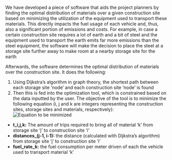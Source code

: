 We have developed a piece of software that aids the project planners by finding the optimal distribution of materials over a given construction site based on minimizing the utilization of the equipment used to transport these materials. This directly impacts the fuel usage of each vehicle and, thus, also a significant portion of emissions and costs. For example, in case a certain construction site requires a lot of earth and a bit of steel and the equipment used to transport the earth emits far more emissions than the steel equipment, the software will make the decision to place the steel at a storage site further away to make room at a nearby storage site for the earth


Afterwards, the software determines the optimal distribution of materials over the construction site. It does the following:

1. Using Dijkstra’s algorithm in graph theory, the shortest path between each storage site ‘node’ and each construction site ‘node’ is found
2. Then this is fed into the optimization tool, which is constrained based on the data inputted by the user. The objective of the tool is to minimize the following equation (i, j and k are integers representing the construction sites, storage sites and materials, respectively):
![Equation to be minimized](https://github.com/CoenVisser/McDermott/assets/150930345/f16076c0-0957-4e79-9818-7d3577563e93)
  - **t_i,j,k:** The amount of trips required to bring all of material ‘k’ from storage site ‘j’ to construction site ‘i’
  - **distances_(j-1, i-1):** the distance (calculated with Dijkstra’s algorithm) from storage site ‘j’ to construction site ‘i’
  - **fuel_rate_k:** the fuel consumption per meter driven of each the vehicle used to transport material ‘k’
